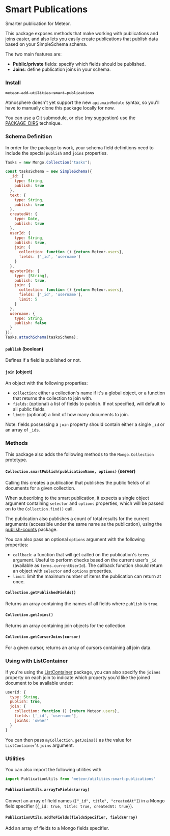 # Smart Publications

Smarter publication for Meteor.

This package exposes methods that make working with publications and joins easier, and also lets you easily create publications that publish data based on your SimpleSchema schema. 

The two main features are:

- **Public/private** fields: specify which fields should be published.
- **Joins**: define publication joins in your schema. 

### Install

~~`meteor add utilities:smart-publications`~~

Atmosphere doesn't yet support the new `api.mainModule` syntax, so you'll have to manually clone this package locally for now. 

You can use a Git submodule, or else (my suggestion) use the [PACKAGE_DIRS](https://github.com/iron-meteor/iron-router#working-locally) technique.

### Schema Definition

In order for the package to work, your schema field definitions need to include the special `publish` and `joins` properties.

```js
Tasks = new Mongo.Collection("tasks");

const tasksSchema = new SimpleSchema({
  _id: {
    type: String,
    publish: true
  },
  text: {
    type: String,
    publish: true
  },
  createdAt: {
    type: Date,
    publish: true
  },
  userId: {
    type: String,
    publish: true,
    join: {
      collection: function () {return Meteor.users},
      fields: ['_id', 'username']
    }
  },
  upvoterIds: {
    type: [String],
    publish: true,
    join: {
      collection: function () {return Meteor.users},
      fields: ['_id', 'username'],
      limit: 5
    }
  },
  username: {
    type: String,
    publish: false
  }
});
Tasks.attachSchema(tasksSchema);
```

#### `publish` (boolean)

Defines if a field is published or not.

#### `join` (object)

An object with the following properties:

- `collection`: either a collection's name if it's a global object, or a function that returns the collection to join with. 
- `fields`: (optional) a list of fields to publish. If not specified, will default to all public fields.
- `limit`: (optional) a limit of how many documents to join.  

Note: fields possessing a `join` property should contain either a single `_id` or an array of `_id`s. 

### Methods

This package also adds the following methods to the `Mongo.Collection` prototype.

#### `Collection.smartPublish(publicationName, options)` (server)

Calling this creates a publication that publishes the public fields of all documents for a given collection. 

When subscribing to the smart publication, it expects a single object argument containing `selector` and `options` properties, which will be passed on to the `Collection.find()` call.

The publication also publishes a count of total results for the current arguments (accessible under the same name as the publication), using the [publish-counts](https://github.com/percolatestudio/publish-counts) package. 

You can also pass an optional `options` argument with the following properties:

- `callback`: a function that will get called on the publication's `terms` argument. Useful to perform checks based on the current user's `_id` (available as `terms.currentUserId`). The callback function should return an object with `selector` and `options` properties.
- `limit`: limit the maximum number of items the publication can return at once. 

#### `Collection.getPublishedFields()`

Returns an array containing the names of all fields where `publish` is `true`.

#### `Collection.getJoins()`

Returns an array containing join objects for the collection.

#### `Collection.getCursorJoins(cursor)`

For a given cursor, returns an array of cursors containing all join data.

### Using with ListContainer

If you're using the [ListContainer](https://github.com/meteor-utilities/react-list-container) package, you can also specify the `joinAs` property on each join to indicate which property you'd like the joined document to be available under:

```js
userId: {
  type: String,
  publish: true,
  join: {
    collection: function () {return Meteor.users},
    fields: ['_id', 'username'],
    joinAs: 'owner'
  }
}
```

You can then pass `myCollection.getJoins()` as the value for `ListContainer`'s `joins` argument.

### Utilities

You can also import the following utilities with

```js
import PublicationUtils from 'meteor/utilities:smart-publications'
```

#### `PublicationUtils.arrayToFields(array)`

Convert an array of field names (`["_id", title", "createdAt"]`) in a Mongo field specifier (`{_id: true, title: true, createdAt: true}`).

#### `PublicationUtils.addToFields(fieldsSpecifier, fieldsArray)`

Add an array of fields to a Mongo fields specifier.